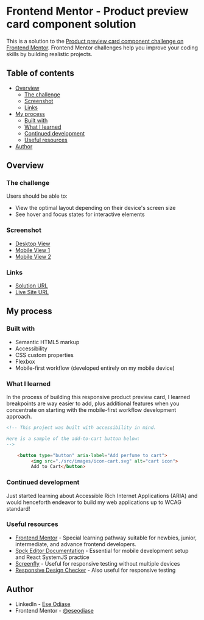 # Frontend Mentor - Product preview card component solution

This is a solution to the [Product preview card component challenge on Frontend Mentor](https://www.frontendmentor.io/challenges/product-preview-card-component-GO7UmttRfa). Frontend Mentor challenges help you improve your coding skills by building realistic projects. 

## Table of contents

- [Overview](#overview)
  - [The challenge](#the-challenge)
  - [Screenshot](#screenshot)
  - [Links](#links)
- [My process](#my-process)
  - [Built with](#built-with)
  - [What I learned](#what-i-learned)
  - [Continued development](#continued-development)
  - [Useful resources](#useful-resources)
- [Author](#author)

## Overview

### The challenge

Users should be able to:

- View the optimal layout depending on their device's screen size
- See hover and focus states for interactive elements

### Screenshot

- [Desktop View](./src/screenshots/desktop-view.jpg)
- [Mobile View 1](./src/screenshots/mobile-view-1.jpg)
- [Mobile View 2](./src/screenshots/mobile-view-2.jpg)

### Links

- [Solution URL](https://github.com/eseodiase/product-preview-card)
- [Live Site URL](https://eseodiase.github.io/product-preview-card/)
## My process

### Built with

- Semantic HTML5 markup
- Accessibility
- CSS custom properties
- Flexbox
- Mobile-first workflow (developed entirely on my mobile device)

### What I learned

In the process of building this responsive product preview card, I learned breakpoints are way easier to add, plus additional features when you concentrate on starting with the mobile-first workflow development approach.

```html
<!-- This project was built with accessibility in mind.

Here is a sample of the add-to-cart button below:
-->

    <button type="button" aria-label="Add perfume to cart">
         <img src="./src/images/icon-cart.svg" alt="cart icon">
         Add to Cart</button>
```

### Continued development

Just started learning about Accessible Rich Internet Applications (ARIA) and would henceforth endeavor to build my web applications up to WCAG standard!

### Useful resources

- [Frontend Mentor](https://www.frontendmentor.io/learning-paths) - Special learning pathway suitable for newbies, junior, intermediate, and advance frontend developers.
- [Spck Editor Documentation](https://spck.io/documentation) - Essential for mobile development setup and React SystemJS practice
- [Screenfly](https://screenfly.org) - Useful for responsive testing without multiple devices
- [Responsive Design Checker](https://www.responsivedesignchecker.com) - Also useful for responsive testing

## Author

- LinkedIn - [Ese Odiase](https://ng.linkedin.com/in/ese-g-odiase-220576196)
- Frontend Mentor - [@eseodiase](https://www.frontendmentor.io/profile/eseodiase)


